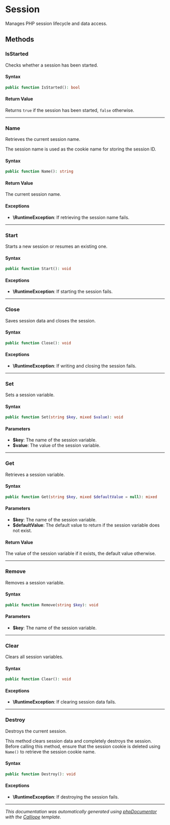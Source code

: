 # Session

Manages PHP session lifecycle and data access.

## Methods

### IsStarted

Checks whether a session has been started.

#### Syntax

```php
public function IsStarted(): bool
```

#### Return Value

Returns `true` if the session has been started, `false` otherwise.

---

### Name

Retrieves the current session name.

The session name is used as the cookie name for storing the session ID.

#### Syntax

```php
public function Name(): string
```

#### Return Value

The current session name.

#### Exceptions

- **\RuntimeException**: If retrieving the session name fails.

---

### Start

Starts a new session or resumes an existing one.

#### Syntax

```php
public function Start(): void
```

#### Exceptions

- **\RuntimeException**: If starting the session fails.

---

### Close

Saves session data and closes the session.

#### Syntax

```php
public function Close(): void
```

#### Exceptions

- **\RuntimeException**: If writing and closing the session fails.

---

### Set

Sets a session variable.

#### Syntax

```php
public function Set(string $key, mixed $value): void
```

#### Parameters

- **$key**: The name of the session variable.
- **$value**: The value of the session variable.

---

### Get

Retrieves a session variable.

#### Syntax

```php
public function Get(string $key, mixed $defaultValue = null): mixed
```

#### Parameters

- **$key**: The name of the session variable.
- **$defaultValue**: The default value to return if the session variable does not exist.

#### Return Value

The value of the session variable if it exists, the default value otherwise.

---

### Remove

Removes a session variable.

#### Syntax

```php
public function Remove(string $key): void
```

#### Parameters

- **$key**: The name of the session variable.

---

### Clear

Clears all session variables.

#### Syntax

```php
public function Clear(): void
```

#### Exceptions

- **\RuntimeException**: If clearing session data fails.

---

### Destroy

Destroys the current session.

This method clears session data and completely destroys the session.
Before calling this method, ensure that the session cookie is deleted
using `Name()` to retrieve the session cookie name.

#### Syntax

```php
public function Destroy(): void
```

#### Exceptions

- **\RuntimeException**: If destroying the session fails.

---

*This documentation was automatically generated using [phpDocumentor](http://www.phpdoc.org/) with the [Calliope](https://github.com/DaphneWebFramework/Calliope) template.*
